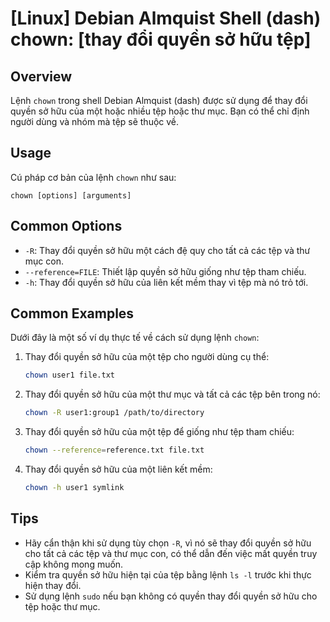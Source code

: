 # [Linux] Debian Almquist Shell (dash) chown: [thay đổi quyền sở hữu tệp]

## Overview
Lệnh `chown` trong shell Debian Almquist (dash) được sử dụng để thay đổi quyền sở hữu của một hoặc nhiều tệp hoặc thư mục. Bạn có thể chỉ định người dùng và nhóm mà tệp sẽ thuộc về.

## Usage
Cú pháp cơ bản của lệnh `chown` như sau:
```
chown [options] [arguments]
```

## Common Options
- `-R`: Thay đổi quyền sở hữu một cách đệ quy cho tất cả các tệp và thư mục con.
- `--reference=FILE`: Thiết lập quyền sở hữu giống như tệp tham chiếu.
- `-h`: Thay đổi quyền sở hữu của liên kết mềm thay vì tệp mà nó trỏ tới.

## Common Examples
Dưới đây là một số ví dụ thực tế về cách sử dụng lệnh `chown`:

1. Thay đổi quyền sở hữu của một tệp cho người dùng cụ thể:
   ```bash
   chown user1 file.txt
   ```

2. Thay đổi quyền sở hữu của một thư mục và tất cả các tệp bên trong nó:
   ```bash
   chown -R user1:group1 /path/to/directory
   ```

3. Thay đổi quyền sở hữu của một tệp để giống như tệp tham chiếu:
   ```bash
   chown --reference=reference.txt file.txt
   ```

4. Thay đổi quyền sở hữu của một liên kết mềm:
   ```bash
   chown -h user1 symlink
   ```

## Tips
- Hãy cẩn thận khi sử dụng tùy chọn `-R`, vì nó sẽ thay đổi quyền sở hữu cho tất cả các tệp và thư mục con, có thể dẫn đến việc mất quyền truy cập không mong muốn.
- Kiểm tra quyền sở hữu hiện tại của tệp bằng lệnh `ls -l` trước khi thực hiện thay đổi.
- Sử dụng lệnh `sudo` nếu bạn không có quyền thay đổi quyền sở hữu cho tệp hoặc thư mục.